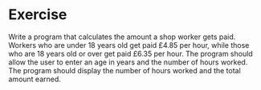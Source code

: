 # Exercise 
Write a program that calculates the amount a shop worker gets paid. Workers who are under 18 years old get paid £4.85 per hour, while those who are 18 years old or over get paid £6.35 per hour. The program should allow the user to enter an age in years and the number of hours worked. The program should display the number of hours worked and the total amount earned.

